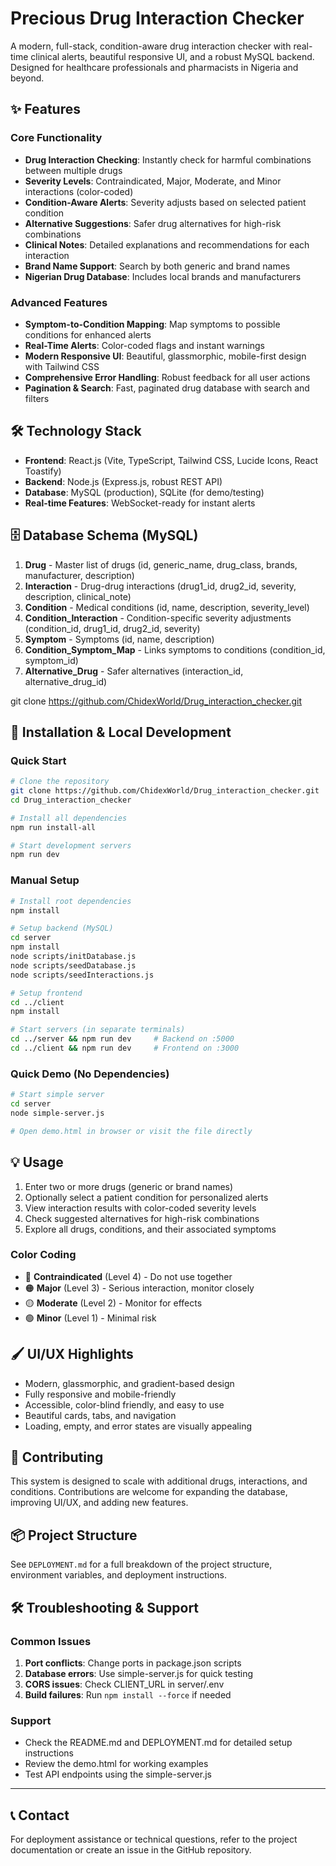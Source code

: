 # Precious Drug Interaction Checker

A modern, full-stack, condition-aware drug interaction checker with real-time clinical alerts, beautiful responsive UI, and a robust MySQL backend. Designed for healthcare professionals and pharmacists in Nigeria and beyond.

## ✨ Features

### Core Functionality

- **Drug Interaction Checking**: Instantly check for harmful combinations between multiple drugs
- **Severity Levels**: Contraindicated, Major, Moderate, and Minor interactions (color-coded)
- **Condition-Aware Alerts**: Severity adjusts based on selected patient condition
- **Alternative Suggestions**: Safer drug alternatives for high-risk combinations
- **Clinical Notes**: Detailed explanations and recommendations for each interaction
- **Brand Name Support**: Search by both generic and brand names
- **Nigerian Drug Database**: Includes local brands and manufacturers

### Advanced Features

- **Symptom-to-Condition Mapping**: Map symptoms to possible conditions for enhanced alerts
- **Real-Time Alerts**: Color-coded flags and instant warnings
- **Modern Responsive UI**: Beautiful, glassmorphic, mobile-first design with Tailwind CSS
- **Comprehensive Error Handling**: Robust feedback for all user actions
- **Pagination & Search**: Fast, paginated drug database with search and filters

## 🛠️ Technology Stack

- **Frontend**: React.js (Vite, TypeScript, Tailwind CSS, Lucide Icons, React Toastify)
- **Backend**: Node.js (Express.js, robust REST API)
- **Database**: MySQL (production), SQLite (for demo/testing)
- **Real-time Features**: WebSocket-ready for instant alerts

## 🗄️ Database Schema (MySQL)

1. **Drug** - Master list of drugs (id, generic_name, drug_class, brands, manufacturer, description)
2. **Interaction** - Drug-drug interactions (drug1_id, drug2_id, severity, description, clinical_note)
3. **Condition** - Medical conditions (id, name, description, severity_level)
4. **Condition_Interaction** - Condition-specific severity adjustments (condition_id, drug1_id, drug2_id, severity)
5. **Symptom** - Symptoms (id, name, description)
6. **Condition_Symptom_Map** - Links symptoms to conditions (condition_id, symptom_id)
7. **Alternative_Drug** - Safer alternatives (interaction_id, alternative_drug_id)

git clone https://github.com/ChidexWorld/Drug_interaction_checker.git

## 🚀 Installation & Local Development

### Quick Start

```bash
# Clone the repository
git clone https://github.com/ChidexWorld/Drug_interaction_checker.git
cd Drug_interaction_checker

# Install all dependencies
npm run install-all

# Start development servers
npm run dev
```

### Manual Setup

```bash
# Install root dependencies
npm install

# Setup backend (MySQL)
cd server
npm install
node scripts/initDatabase.js
node scripts/seedDatabase.js
node scripts/seedInteractions.js

# Setup frontend
cd ../client
npm install

# Start servers (in separate terminals)
cd ../server && npm run dev     # Backend on :5000
cd ../client && npm run dev     # Frontend on :3000
```

### Quick Demo (No Dependencies)

```bash
# Start simple server
cd server
node simple-server.js

# Open demo.html in browser or visit the file directly
```

## 💡 Usage

1. Enter two or more drugs (generic or brand names)
2. Optionally select a patient condition for personalized alerts
3. View interaction results with color-coded severity levels
4. Check suggested alternatives for high-risk combinations
5. Explore all drugs, conditions, and their associated symptoms

### Color Coding

- 🔴 **Contraindicated** (Level 4) - Do not use together
- 🟠 **Major** (Level 3) - Serious interaction, monitor closely
- 🟡 **Moderate** (Level 2) - Monitor for effects
- 🟢 **Minor** (Level 1) - Minimal risk

## 🖌️ UI/UX Highlights

- Modern, glassmorphic, and gradient-based design
- Fully responsive and mobile-friendly
- Accessible, color-blind friendly, and easy to use
- Beautiful cards, tabs, and navigation
- Loading, empty, and error states are visually appealing

## 🤝 Contributing

This system is designed to scale with additional drugs, interactions, and conditions. Contributions are welcome for expanding the database, improving UI/UX, and adding new features.

## 📦 Project Structure

See `DEPLOYMENT.md` for a full breakdown of the project structure, environment variables, and deployment instructions.

## 🛠️ Troubleshooting & Support

### Common Issues

1. **Port conflicts**: Change ports in package.json scripts
2. **Database errors**: Use simple-server.js for quick testing
3. **CORS issues**: Check CLIENT_URL in server/.env
4. **Build failures**: Run `npm install --force` if needed

### Support

- Check the README.md and DEPLOYMENT.md for detailed setup instructions
- Review the demo.html for working examples
- Test API endpoints using the simple-server.js

---

## 📞 Contact

For deployment assistance or technical questions, refer to the project documentation or create an issue in the GitHub repository.
